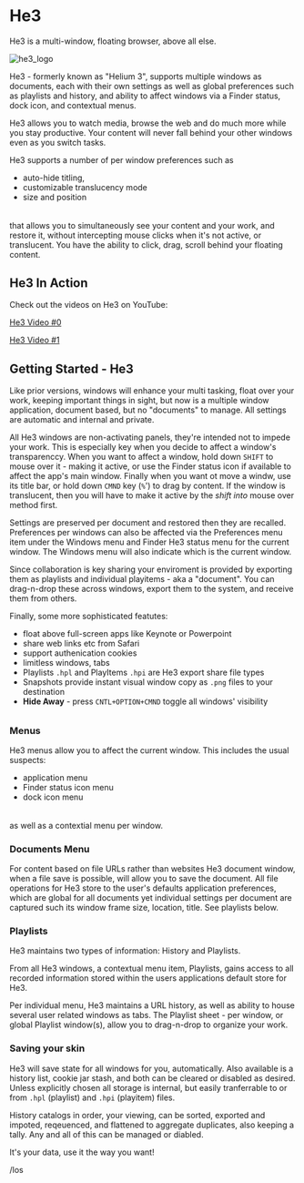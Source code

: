 
# He3

He3 is a multi-window, floating  browser, above all else.

![he3_logo](https://github.com/slashlos/He3/raw/master/he3_logo256.png "He3 does windows")

He3 - formerly known as "Helium 3", supports multiple windows as documents, each with their own
settings as well as global preferences such as playlists and history, and
ability to affect windows via a Finder status, dock icon, and contextual menus.

He3 allows you to watch media, browse the web and do much more while
you stay productive. Your content will never fall behind your other
windows even as you switch tasks.

He3 supports a number of per window preferences such as
- auto-hide titling,
- customizable translucency mode
- size and position

######

that allows you to simultaneously see your content and your work, and restore it, without intercepting mouse clicks when it's not active, or translucent.  You have the ability to click, drag, scroll behind your floating content. 

## He3 In Action

Check out the videos on He3 on YouTube:

[He3 Video #0](https://www.youtube.com/watch?v=z-T0MPI6PfU)

[He3 Video #1](https://www.youtube.com/watch?v=nZnF2XK_P9o)

## Getting Started - He3

Like prior versions, windows will enhance your multi tasking, float over your work, keeping important things in sight, but now is a multiple window application, document based, but no "documents" to manage. All settings are automatic and internal and private.

All He3 windows are non-activating panels, they're intended not to impede your work. This is especially key when you decide to affect a window's transparenccy. When you want to affect a window, hold down `SHIFT` to mouse over it - making it active, or use the Finder status icon if available to affect the app's main window. Finally when you want ot move a windw, use its title bar, or hold down `CMND` key (`%`') to drag by content. If the window is translucent, then you will have to make it active by the *shift into* mouse over method first.

Settings are preserved per document and restored then they are recalled. Preferences per windows can also be affected via the Preferences menu item under the Windows menu and Finder He3 status menu for the current window. The Windows menu will also indicate which is the current window.

Since collaboration is key sharing your enviroment is provided by exporting them as playlists and individual playitems - aka a "document".  You can drag-n-drop these across windows, export them to the system, and receive them from others.

Finally, some more sophisticated featutes:
- float above full-screen apps like Keynote or Powerpoint
- share web links etc from Safari
- support authenication cookies
- limitless windows, tabs
- Playlists `.hpl` and PlayItems `.hpi` are He3 export share file types
- Snapshots provide instant visual window copy as `.png` files to your destination
- **Hide Away** - press `CNTL+OPTION+CMND` toggle all windows' visibility

######

### Menus

He3 menus allow you to affect the current window. This includes the usual suspects:
- application menu
- Finder status icon menu
- dock icon menu

######

as well as a contextial menu per window.

### Documents Menu

For content based on file URLs rather than websites He3 document window,
when a file save is possible, will allow you to save the document. All file
operations for He3 store to the user's defaults application preferences,
which are global for all documents yet individual settings per document are
captured such its window frame size, location, title. See playlists below.

### Playlists

He3 maintains two types of information: History and Playlists.

From all He3 windows, a contextual menu item, Playlists, gains access to
all recorded information stored within the users applications default store
for He3.

Per individual menu, He3 maintains a URL history, as well as ability to house
several user related windows as tabs. The Playlist sheet - per window, or global
Playlist window(s), allow you to drag-n-drop to organize your work.

### Saving your skin

He3 will save state for all windows for you, automatically.  Also available is a history list, cookie jar stash, and both can be cleared or disabled as desired.  Unless explicitly chosen all storage is internal, but easily tranferrable to or from `.hpl` (playlist) and `.hpi` (playitem) files.

History catalogs in order, your viewing, can be sorted, exported and impoted, reqeuenced, and flattened to aggregate duplicates, also keeping a tally. Any and all of this can be managed or diabled.

It's your data, use it the way you want!

/los
